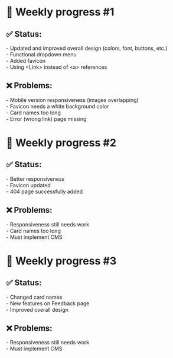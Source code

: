 <h1>📝 Weekly progress #1</h1>
<h2>  ✅ Status:</h2>
- Updated and improved overall design (colors, font, buttons, etc.)<br />
- Functional dropdown menu<br />
- Added favicon<br />
- Using &lt;Link&gt; instead of &lt;a&gt; references<br />
<h2>  ❌ Problems:</h2>
- Mobile version responsiveness (images overlapping)<br />
- Favicon needs a white background color<br />
- Card names too long<br />
- Error (wrong link) page missing<br />

<h1>📝 Weekly progress #2</h1>
<h2>  ✅ Status:</h2>
- Better responsiveness<br />
- Favicon updated<br />
- 404 page successfully added<br />
<h2>  ❌ Problems:</h2>
- Responsiveness still needs work<br />
- Card names too long<br />
- Must implement CMS<br />

<h1>📝 Weekly progress #3</h1>
<h2>  ✅ Status:</h2>
- Changed card names<br />
- New features on Feedback page<br />
- Improved overall design<br />
<h2>  ❌ Problems:</h2>
- Responsiveness still needs work<br />
- Must implement CMS<br />
